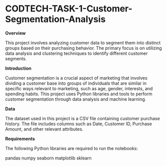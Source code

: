 # CODTECH-TASK-1-Customer-Segmentation-Analysis

**Overview**

This project involves analyzing customer data to segment them into distinct groups based on their purchasing behavior. The primary focus is on utilizing data analysis and clustering techniques to identify different customer segments.

**Introduction**

Customer segmentation is a crucial aspect of marketing that involves dividing a customer base into groups of individuals that are similar in specific ways relevant to marketing, such as age, gender, interests, and spending habits. This project uses Python libraries and tools to perform customer segmentation through data analysis and machine learning.

**Data**

The dataset used in this project is a CSV file containing customer purchase history. The file includes columns such as Date, Customer ID, Purchase Amount, and other relevant attributes.

**Requirements**

The following Python libraries are required to run the notebooks:

pandas
numpy
seaborn
matplotlib
sklearn

